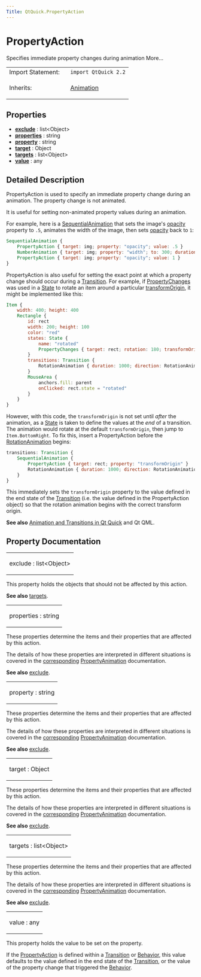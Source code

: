 ```yaml
---
Title: QtQuick.PropertyAction
---
```

        
PropertyAction
==============

<span class="subtitle"></span>
Specifies immediate property changes during animation More...

<table>
<colgroup>
<col width="50%" />
<col width="50%" />
</colgroup>
<tbody>
<tr class="odd">
<td>Import Statement:</td>
<td><code>import QtQuick 2.2</code></td>
</tr>
<tr class="even">
<td>Inherits:</td>
<td><p><a href="QtQuick.Animation.md">Animation</a></p></td>
</tr>
</tbody>
</table>

<span id="properties"></span>
Properties
----------

-   ****[exclude](#exclude-prop)**** : list&lt;Object&gt;
-   ****[properties](#properties-prop)**** : string
-   ****[property](#property-prop)**** : string
-   ****[target](#target-prop)**** : Object
-   ****[targets](#targets-prop)**** : list&lt;Object&gt;
-   ****[value](#value-prop)**** : any

<span id="details"></span>
Detailed Description
--------------------

PropertyAction is used to specify an immediate property change during an animation. The property change is not animated.

It is useful for setting non-animated property values during an animation.

For example, here is a [SequentialAnimation](../QtQuick.SequentialAnimation.md) that sets the image's [opacity](../QtQuick.Item.md#opacity-prop) property to `.5`, animates the width of the image, then sets [opacity](../QtQuick.Item.md#opacity-prop) back to `1`:

``` qml
SequentialAnimation {
    PropertyAction { target: img; property: "opacity"; value: .5 }
    NumberAnimation { target: img; property: "width"; to: 300; duration: 1000 }
    PropertyAction { target: img; property: "opacity"; value: 1 }
}
```

PropertyAction is also useful for setting the exact point at which a property change should occur during a [Transition](../QtQuick.Transition.md). For example, if [PropertyChanges](../QtQuick.PropertyChanges.md) was used in a [State](../QtQuick.State.md) to rotate an item around a particular [transformOrigin](../QtQuick.Item.md#transformOrigin-prop), it might be implemented like this:

``` qml
Item {
    width: 400; height: 400
    Rectangle {
        id: rect
        width: 200; height: 100
        color: "red"
        states: State {
            name: "rotated"
            PropertyChanges { target: rect; rotation: 180; transformOrigin: Item.BottomRight }
        }
        transitions: Transition {
            RotationAnimation { duration: 1000; direction: RotationAnimation.Counterclockwise }
        }
        MouseArea {
            anchors.fill: parent
            onClicked: rect.state = "rotated"
        }
    }
}
```

However, with this code, the `transformOrigin` is not set until *after* the animation, as a [State](../QtQuick.State.md) is taken to define the values at the *end* of a transition. The animation would rotate at the default `transformOrigin`, then jump to `Item.BottomRight`. To fix this, insert a PropertyAction before the [RotationAnimation](../QtQuick.RotationAnimation.md) begins:

``` qml
transitions: Transition {
    SequentialAnimation {
        PropertyAction { target: rect; property: "transformOrigin" }
        RotationAnimation { duration: 1000; direction: RotationAnimation.Counterclockwise }
    }
}
```

This immediately sets the `transformOrigin` property to the value defined in the end state of the [Transition](../QtQuick.Transition.md) (i.e. the value defined in the PropertyAction object) so that the rotation animation begins with the correct transform origin.

**See also** [Animation and Transitions in Qt Quick](../QtQuick.qtquick-statesanimations-animations.md) and Qt QML.

Property Documentation
----------------------

<table>
<colgroup>
<col width="100%" />
</colgroup>
<tbody>
<tr class="odd">
<td><p><span id="exclude-prop"></span><span class="name">exclude</span> : <span class="type">list</span>&lt;<span class="type">Object</span>&gt;</p></td>
</tr>
</tbody>
</table>

This property holds the objects that should not be affected by this action.

**See also** [targets](#targets-prop).

<table>
<colgroup>
<col width="100%" />
</colgroup>
<tbody>
<tr class="odd">
<td><p><span id="properties-prop"></span><span class="name">properties</span> : <span class="type">string</span></p></td>
</tr>
</tbody>
</table>

These properties determine the items and their properties that are affected by this action.

The details of how these properties are interpreted in different situations is covered in the [corresponding](../QtQuick.PropertyAnimation.md#properties-prop) [PropertyAnimation](../QtQuick.PropertyAnimation.md) documentation.

**See also** [exclude](#exclude-prop).

<table>
<colgroup>
<col width="100%" />
</colgroup>
<tbody>
<tr class="odd">
<td><p><span id="property-prop"></span><span class="name">property</span> : <span class="type">string</span></p></td>
</tr>
</tbody>
</table>

These properties determine the items and their properties that are affected by this action.

The details of how these properties are interpreted in different situations is covered in the [corresponding](../QtQuick.PropertyAnimation.md#properties-prop) [PropertyAnimation](../QtQuick.PropertyAnimation.md) documentation.

**See also** [exclude](#exclude-prop).

<table>
<colgroup>
<col width="100%" />
</colgroup>
<tbody>
<tr class="odd">
<td><p><span id="target-prop"></span><span class="name">target</span> : <span class="type">Object</span></p></td>
</tr>
</tbody>
</table>

These properties determine the items and their properties that are affected by this action.

The details of how these properties are interpreted in different situations is covered in the [corresponding](../QtQuick.PropertyAnimation.md#properties-prop) [PropertyAnimation](../QtQuick.PropertyAnimation.md) documentation.

**See also** [exclude](#exclude-prop).

<table>
<colgroup>
<col width="100%" />
</colgroup>
<tbody>
<tr class="odd">
<td><p><span id="targets-prop"></span><span class="name">targets</span> : <span class="type">list</span>&lt;<span class="type">Object</span>&gt;</p></td>
</tr>
</tbody>
</table>

These properties determine the items and their properties that are affected by this action.

The details of how these properties are interpreted in different situations is covered in the [corresponding](../QtQuick.PropertyAnimation.md#properties-prop) [PropertyAnimation](../QtQuick.PropertyAnimation.md) documentation.

**See also** [exclude](#exclude-prop).

<table>
<colgroup>
<col width="100%" />
</colgroup>
<tbody>
<tr class="odd">
<td><p><span id="value-prop"></span><span class="name">value</span> : <span class="type">any</span></p></td>
</tr>
</tbody>
</table>

This property holds the value to be set on the property.

If the [PropertyAction](index.html) is defined within a [Transition](../QtQuick.Transition.md) or [Behavior](../QtQuick.Behavior.md), this value defaults to the value defined in the end state of the [Transition](../QtQuick.Transition.md), or the value of the property change that triggered the [Behavior](../QtQuick.Behavior.md).

